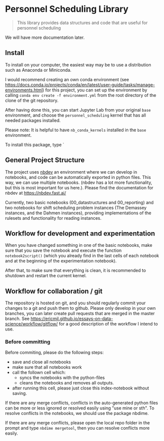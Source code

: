# Personnel Scheduling Library
> This library provides data structures and code that are useful for personnel scheduling


We will have more documentation later.

## Install

To install on your computer, the easiest way may be to use a distribution such as Anaconda or Miniconda. 

I would recommend creating an own conda environment (see https://docs.conda.io/projects/conda/en/latest/user-guide/tasks/manage-environments.html) for this project, you can set up the environment by calling `conda env create -f environment.yml` from the root directory of the clone of the git repository. 

After having done this, you can start Jupyter Lab from your original `base` environment, and choose the `personnel_scheduling` kernel that has all needed packages installed.

Please note: It is helpful to have `nb_conda_kernels` installed in the `base` environment.

To install this package, type `


## General Project Structure

The project uses [nbdev](https://nbdev.fast.ai/) an environment where we can develop in notebooks, and code can be automatically exported in python files. This way, we can use multiple notebooks. (nbdev has a lot more functionality, but this is most important for us here.). Please find the documentation for nbdev at https://nbdev.fast.ai/

Currently, two basic notebooks (00_datastructures and 00_reporting) and two notebooks for shift scheduling problem instances (The Demassey instances, and the Dahmen instances), providing implementations of the rulesets and functionality for reading instances.


## Workflow for development and experimentation
When you have changed something in one of the basic notebooks, make sure that you save the notebook and execute the function `notebook2script()` (which you already find in the last cells of each notebook and at the beginning of the experimentation notebook).

After that, to make sure that everything is clean, it is recommended to shutdown and restart the current kernel.

## Workflow for collaboration / git

The repository is hosted on git, and you should regularly commit your changes to a git and push them to github. Please only develop in your own branches, you can later create pull requests that are merged in the master branch. See https://ericmjl.github.io/essays-on-data-science/workflow/gitflow/ for a good description of the workflow I intend to use.



### Before committing 

Before commiting, please do the following steps:
- save and close all notebooks
- make sure that all notebooks work
- call the follown cell which:
    - syncs the notebooks with the python-files
    - cleans the notebooks and removes all outputs.
- after running this cell, please just close this index-notebook without saving.


If there are any merge conflicts, conflicts in the auto-generated python files can be more or less ignored or resolved easily using "use mine or sth". To resolve conflicts in the notebooks, we should use the package nbdime.

If there are any merge conflicts, please open the local repo folder in the prompt and type `nbdime mergetool`, then you can resolve conflicts more easily.

